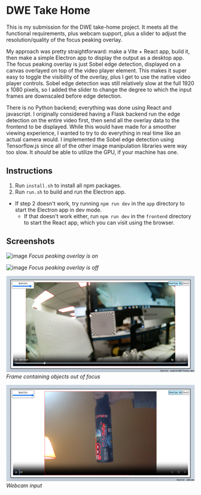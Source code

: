 # DWE Take Home

This is my submission for the DWE take-home project. It meets all the functional requirements, plus webcam support, plus a slider to adjust the resolution/quality of the focus peaking overlay.

My approach was pretty straightforward: make a Vite + React app, build it, then make a simple Electron app to display the output as a desktop app. The focus peaking overlay is just Sobel edge detection, displayed on a canvas overlayed on top of the video player element. This makes it super easy to toggle the visibility of the overlay, plus I get to use the native video player controls. Sobel edge detection was still relatively slow at the full 1920 x 1080 pixels, so I added the slider to change the degree to which the input frames are downscaled before edge detection.

There is no Python backend; everything was done using React and javascript. I originally considered having a Flask backend run the edge detection on the entire video first, then send all the overlay data to the frontend to be displayed. While this would have made for a smoother viewing experience, I wanted to try to do everything in real time like an actual camera would. I implemented the Sobel edge detection using Tensorflow.js since all of the other image manipulation libraries were way too slow. It _should_ be able to utilize the GPU, if your machine has one.

## Instructions

1. Run `install.sh` to install all npm packages.
2. Run `run.sh` to build and run the Electron app.

- If step 2 doesn't work, try running `npm run dev` in the `app` directory to start the Electron app in dev mode.
  - If that doesn't work either, run `npm run dev` in the `frontend` directory to start the React app, which you can visit using the browser.

## Screenshots

![image](./img/focus_overlay_on.png)
_Focus peaking overlay is on_

![image](./img/focus_overlay_off.png)
_Focus peaking overlay is off_

![image](./img/unfocus.png)
_Frame containing objects out of focus_

![image](./img/webcam.png)
_Webcam input_
